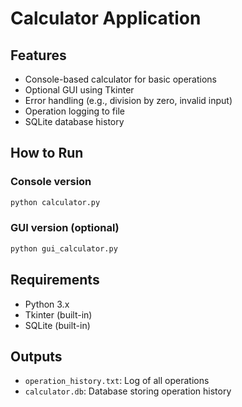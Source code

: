 # Calculator Application

## Features
- Console-based calculator for basic operations
- Optional GUI using Tkinter
- Error handling (e.g., division by zero, invalid input)
- Operation logging to file
- SQLite database history

## How to Run
### Console version
```bash
python calculator.py
```

### GUI version (optional)
```bash
python gui_calculator.py
```

## Requirements
- Python 3.x
- Tkinter (built-in)
- SQLite (built-in)

## Outputs
- `operation_history.txt`: Log of all operations
- `calculator.db`: Database storing operation history
